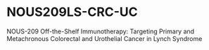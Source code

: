 # NOUS209LS-CRC-UC
NOUS-209 Off-the-Shelf Immunotherapy: Targeting Primary and Metachronous Colorectal and Urothelial Cancer in Lynch Syndrome
